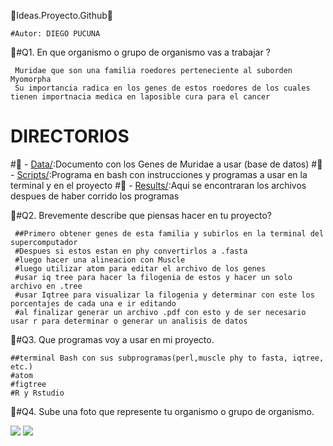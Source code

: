 🌟Ideas.Proyecto.Github🌟
	
	#Autor: DIEGO PUCUNA 
	
🚀#Q1. En que organismo o grupo de organismo vas a trabajar ?

     Muridae que son una familia roedores perteneciente al suborden Myomorpha
     Su importancia radica en los genes de estos roedores de los cuales tienen importnacia medica en laposible cura para el cancer
# DIRECTORIOS

#📁 - [Data/](./Data):Documento con los Genes de Muridae a usar (base de datos)
	  	#📁 - [Scripts/](./Scripts):Programa en bash con instrucciones y programas a usar en la terminal y en el proyecto
    		#📁 - [Results/](./Results):Aqui se encontraran los archivos despues de haber corrido los programas 

      
🚀#Q2. Brevemente describe que piensas hacer en tu proyecto?

     ##Primero obtener genes de esta familia y subirlos en la terminal del supercomputador 
     #Despues si estos estan en phy convertirlos a .fasta
     #luego hacer una alineacion con Muscle
     #luego utilizar atom para editar el archivo de los genes
     #usar iq tree para hacer la filogenia de estos y hacer un solo archivo en .tree
     #usar Iqtree para visualizar la filogenia y determinar con este los porcentajes de cada una e ir editando
     #al finalizar generar un archivo .pdf con esto y de ser necesario usar r para determinar o generar un analisis de datos
🚀#Q3. Que programas voy a usar en mi proyecto. 

	##terminal Bash con sus subprogramas(perl,muscle phy to fasta, iqtree, etc.)
	#atom
	#figtree
	#R y Rstudio
🚀#Q4. Sube una foto que represente tu organismo o grupo de organismo. 

![](https://inaturalist-open-data.s3.amazonaws.com/photos/331198558/large.jpg)
![](https://www.dicyt.com/data/67/50767.jpg)
